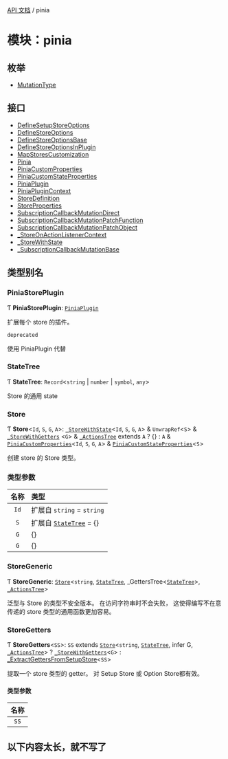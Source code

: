 <TranslateComponent/>

[API 文档](./../) / pinia

# 模块：pinia

## 枚举

* [MutationType](./../enums/pinia.MutationType.html)

## 接口

* [DefineSetupStoreOptions](./../interfaces/pinia.DefineSetupStoreOptions.html)
* [DefineStoreOptions](./../interfaces/pinia.DefineStoreOptions.html)
* [DefineStoreOptionsBase](./../interfaces/pinia.DefineSetupStoreOptions.html)
* [DefineStoreOptionsInPlugin](./../interfaces/pinia.DefineSetupStoreOptions.html)
* [MapStoresCustomization](./../interfaces/pinia.DefineSetupStoreOptions.html)
* [Pinia](./../interfaces/pinia.DefineSetupStoreOptions.html)
* [PiniaCustomProperties](./../interfaces/pinia.DefineSetupStoreOptions.html)
* [PiniaCustomStateProperties](./../interfaces/pinia.DefineSetupStoreOptions.html)
* [PiniaPlugin](./../interfaces/pinia.DefineSetupStoreOptions.html)
* [PiniaPluginContext](./../interfaces/pinia.DefineSetupStoreOptions.html)
* [StoreDefinition](./../interfaces/pinia.DefineSetupStoreOptions.html)
* [StoreProperties](./../interfaces/pinia.DefineSetupStoreOptions.html)
* [SubscriptionCallbackMutationDirect](./../interfaces/pinia.DefineSetupStoreOptions.html)
* [SubscriptionCallbackMutationPatchFunction](./../interfaces/pinia.DefineSetupStoreOptions.html)
* [SubscriptionCallbackMutationPatchObject](./../interfaces/pinia.DefineSetupStoreOptions.html)
* [_StoreOnActionListenerContext](./../interfaces/pinia.DefineSetupStoreOptions.html)
* [_StoreWithState](./../interfaces/pinia.DefineSetupStoreOptions.html)
* [_SubscriptionCallbackMutationBase](./../interfaces/pinia.DefineSetupStoreOptions.html)

## 类型别名

### PiniaStorePlugin

Ƭ **PiniaStorePlugin**: [`PiniaPlugin`](./../interfaces/pinia.PiniaPlugin.html)

扩展每个 store 的插件。

`deprecated`

使用 PiniaPlugin 代替

### StateTree

Ƭ **StateTree**: `Record`<`string` | `number` | `symbol`, `any`>

Store 的通用 state

### Store

Ƭ **Store**<`Id`, `S`, `G`, `A`>: [`_StoreWithState`](./../interfaces/pinia._StoreWithState.html)<`Id`, `S`, `G`,
`A`\> & `UnwrapRef`<`S`\> & [`_StoreWithGetters`](./pinia.html#_storewithgetters)
<`G`\> & [`_ActionsTree`](./pinia.html#_actionstree) extends `A` ? {} : `A` & [
`PiniaCustomProperties`](./../interfaces/pinia.PiniaCustomProperties.html)<`Id`, `S`, `G`, `A`\>
& [`PiniaCustomStateProperties`](./../interfaces/pinia.PiniaCustomStateProperties.html)<`S`\>

创建 store 的 Store 类型。

### 类型参数

|  名称  | 类型                                             |
|:----:|:-----------------------------------------------|
| `Id` | 扩展自 `string` = `string`                        |
| `S`  | 扩展自 [`StateTree`](./pinia.html#statetree) = {} |
| `G`  | {}                                             |
| `G`  | {}                                             |


### StoreGeneric

Ƭ **StoreGeneric**: [`Store`](./pinia.html#store)<`string`, [`StateTree`](./pinia.html#statetree), _GettersTree<[`StateTree`](./pinia.html#statetree)\>, [`_ActionsTree`](./pinia.html#_actionstree)\>

泛型与 Store 的类型不安全版本。 在访问字符串时不会失败， 这使得编写不在意传递的 store 类型的通用函数更加容易。


### StoreGetters

Ƭ **StoreGetters**<`SS`>: `SS` extends [`Store`](./pinia.html#store)<`string`, [`StateTree`](./pinia.html#statetree), infer G, [`_ActionsTree`](./pinia.html#_actionstree)> ? 
[`_StoreWithGetters`](./pinia.html#_storewithgetters)<`G`> : [_ExtractGettersFromSetupStore](./pinia.html#_extractgettersfromsetupstore)<`SS`>

提取一个 store 类型的 getter。 对 Setup Store 或 Option Store都有效。

#### 类型参数

| 名称 | 
|:---:|
| `SS` |


## 以下内容太长，就不写了